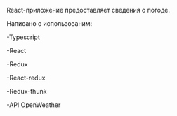 React-приложение предоставляет сведения о погоде.


Написано с использованим:

  -Typescript

  -React
  
  -Redux
  
  -React-redux
  
  -Redux-thunk
  
  -API OpenWeather
